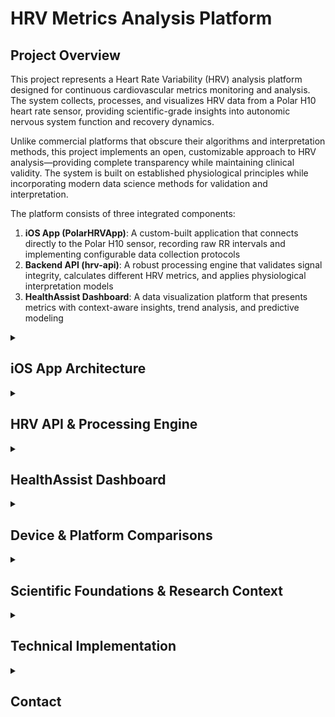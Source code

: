 # HRV Metrics Analysis Platform

## Project Overview

This project represents a Heart Rate Variability (HRV) analysis platform designed for continuous cardiovascular metrics monitoring and analysis. The system collects, processes, and visualizes HRV data from a Polar H10 heart rate sensor, providing scientific-grade insights into autonomic nervous system function and recovery dynamics.

Unlike commercial platforms that obscure their algorithms and interpretation methods, this project implements an open, customizable approach to HRV analysis—providing complete transparency while maintaining clinical validity. The system is built on established physiological principles while incorporating modern data science methods for validation and interpretation.

The platform consists of three integrated components:

1. **iOS App (PolarHRVApp)**: A custom-built application that connects directly to the Polar H10 sensor, recording raw RR intervals and implementing configurable data collection protocols
2. **Backend API (hrv-api)**: A robust processing engine that validates signal integrity, calculates different HRV metrics, and applies physiological interpretation models
3. **HealthAssist Dashboard**: A data visualization platform that presents metrics with context-aware insights, trend analysis, and predictive modeling

<details>
<summary><h2>iOS App Architecture</h2></summary>

### Core Functionality

The custom iOS app serves as the data acquisition component, establishing a direct Bluetooth Low Energy (BLE) connection with the Polar H10 heart rate sensor to capture raw RR intervals. The app features:

#### Connection Management

The `BluetoothManager` class handles all aspects of BLE communication with the Polar H10:

- Discovers and connects to the sensor
- Retrieves device information (model, firmware, battery level)
- Processes real-time heart rate and RR interval data
- Maintains connection integrity during background operation
- Detects and flags motion artifacts that might compromise data quality

#### Configurable Recording System

The recording system is designed around two key parameters:

- **N (Interval Between Recordings)**: Time between recording sessions (configurable from 2-10 minutes)
- **M (Recording Duration)**: Length of each recording session (configurable from 3-5 minutes)

This implementation provides flexibility for various monitoring protocols:

1. **Single Recording**: Manual capture of specific moments or events
2. **Auto Recording**: Continuous monitoring for extended periods (e.g., overnight sleep monitoring)

The recording parameters were carefully chosen based on HRV research standards:
- M minimum of 3 minutes: Ensures sufficient data capture for accurate frequency domain analysis
- M maximum of 5 minutes: Balances detail with practicality for frequent measurements
- N minimum of 2 minutes: Prevents excessive battery drain while maintaining temporal resolution
- N maximum of 10 minutes: Allows for extended monitoring without missing significant state changes

#### Contextual Tagging System

Each recording session is tagged with physiological context information to enable state-specific interpretation of HRV metrics:

| Tag | Description | Physiological State |
|-----|-------------|---------------------|
| **Sleep** | Nocturnal rest periods | Parasympathetic dominance, used for baseline establishment |
| **Rest** | Awake but passive (reading, watching) | Moderate parasympathetic activity |
| **Active** | Light physical activity (walking, cleaning) | Balanced autonomic activity |
| **Engaged** | Cognitive or physical effort (work, exercise) | Sympathetic dominance |
| **Experiment** | Custom interventions | User-defined protocols for personal exploration |

The tagging system is crucial because HRV metrics must be interpreted differently based on physiological context—what's "good" during sleep may be concerning during exercise, and vice versa.

#### Background Operation

The `BackgroundTaskManager` implements iOS background execution strategies to ensure continuous operation even when the app is not in the foreground:

- Registers background tasks with the system
- Implements task refresh cycles to prevent termination
- Maintains Bluetooth connections during background operation
- Ensures reliable data collection during overnight recordings

#### Data Flow Process

1. User configures recording parameters:
   - Sets M (recording duration)
   - Sets N (interval between recordings)
   - Selects appropriate contextual tag

2. User initiates recording:
   - For single recording: App records for M minutes, then processes and sends data
   - For auto recording: App records for M minutes, waits N minutes, then repeats

3. During each recording session:
   - RR intervals are collected from Polar H10
   - Motion artifacts are detected and flagged
   - Session metadata (timestamp, heart rate, device info) is compiled

4. At session completion:
   - Data is formatted as a structured JSON payload
   - Payload is transmitted to the API endpoint
   - Results are stored and session count is updated
   - If in auto-recording mode, timer for next session is initiated

```
Data Payload Example:
{
  "user_id": "user.email@example.com",
  "device_info": {
    "model": "Polar H10",
    "firmwareVersion": "2.1.9"
  },
  "recordingSessionId": "session_1234567890",
  "timestamp": "2025-03-27T09:30:00Z",
  "rrIntervals": [812, 805, 798, 790, ...],
  "heartRate": 74,
  "motionArtifacts": false,
  "tags": ["Sleep"]
}
```

This architecture ensures reliable, context-aware data collection while maintaining battery efficiency and maximizing user flexibility.

</details>

<details>
<summary><h2>HRV API & Processing Engine</h2></summary>

### Data Processing Pipeline

The API represents the analytical core of the platform, applying rigorous validation and scientific processing to raw HRV data. The processing pipeline encompasses several key stages:

#### 1. Signal Validation & Quality Assessment

To ensure scientific validity, the system applies a variety validation protocols:

##### RR Interval Range Filtering
- **Acceptable Range**: 300-2000ms
- **Physiological Basis**: 
  - <300ms (>200 BPM): Typically indicates ectopic beats or sensor noise
  - >2000ms (<30 BPM): Indicates extreme bradycardia or signal loss
- **Implementation**: Values outside range are flagged for removal

##### Statistical Outlier Detection
- **Method**: Z-score clipping (|z| > 3) or IQR-based outlier detection
- **Physiological Basis**: Identifies non-physiological jumps in heart rhythm
- **Implementation**: Configurable, defaults to z-score method

##### Motion Artifact Handling
- **Detection Source**: Polar H10 integrated accelerometer
- **Physiological Basis**: Movement creates muscle electrical activity that interferes with ECG signal
- **Implementation**: Sessions with detected motion can be flagged or rejected based on severity

##### Session Viability Criteria
For a recording session to be considered valid:
- Minimum 30 RR intervals required (ensures statistical significance)
- At least 90% of RR intervals must be within acceptable range
- Duration must be approximately 45-75 seconds (calculated from RR sum)

##### Quality Scoring
Each session receives a normalized quality score:
```python
quality_score = 1 - (num_outliers / total_rr)
```

Quality assessment categories:
- **Excellent**: >0.95 (Clean signal, high confidence)
- **Acceptable**: 0.80-0.95 (Minor noise, valid for all metrics)
- **Borderline**: 0.60-0.80 (Significant noise, use with caution)
- **Poor**: <0.60 (Invalid data, not suitable for analysis)

#### 2. HRV Metrics Calculation

Once data is validated, the system calculates the following essential metrics:

##### Time-Domain Metrics

| Metric | Formula | Implementation | Physiological Interpretation |
|--------|---------|----------------|------------------------------|
| **RMSSD** | √(mean[(RRₙ₊₁-RRₙ)²]) | `np.sqrt(np.mean(np.diff(rr)**2))` | Primary vagal tone indicator, reflects parasympathetic activity |
| **SDNN** | √(mean[(RRᵢ-mean(RR))²]) | `np.std(rr)` | Overall HRV, reflects total variability including sympathetic and parasympathetic components |
| **pNN50** | (count of intervals >50ms / total pairs) × 100 | `np.sum(np.abs(np.diff(rr)) > 50) / len(rr - 1) * 100` | Another measure of parasympathetic activity |
| **mean_rr** | mean(RR) | `np.mean(rr)` | Inverse of heart rate, reflects overall cardiac pacing |
| **cv_rr** | (SDNN / mean_rr) × 100 | `(np.std(rr) / np.mean(rr)) * 100` | Normalized measure of overall variability |

##### Frequency-Domain Metrics

| Metric | Method | Implementation | Physiological Interpretation |
|--------|--------|----------------|------------------------------|
| **lfPower** | Power in 0.04-0.15 Hz band | Lomb-Scargle periodogram | Mixed sympathetic and parasympathetic, baroreflex influence |
| **hfPower** | Power in 0.15-0.40 Hz band | Lomb-Scargle periodogram | Primarily parasympathetic activity, respiratory influence |
| **lfHfRatio** | lfPower / hfPower | Direct calculation | Often interpreted as sympathetic/parasympathetic balance |
| **breathingRate** | Peak frequency in HF band × 60 | Peak detection in HF band | Estimated respiratory rate, helps interpret autonomic dynamics |

The Lomb-Scargle periodogram is used instead of Fast Fourier Transform (FFT) because it handles unevenly sampled data (RR intervals) without requiring interpolation, maintaining signal integrity.

```python
# Frequency domain calculation (simplified)
from scipy.signal import lombscargle

def calculate_frequency_domain(rr_intervals):
    # Convert RR intervals to time series
    rr_times = np.cumsum(rr_intervals) / 1000  # convert to seconds
    rr_times = rr_times - rr_times[0]  # start at 0
    
    # Remove mean from the RR series
    rr_detrended = rr_intervals - np.mean(rr_intervals)
    
    # Define frequency range
    frequencies = np.linspace(0.01, 0.5, 1000)  # 0.01 to 0.5 Hz
    
    # Calculate Lomb-Scargle periodogram
    power = lombscargle(rr_times, rr_detrended, frequencies * 2 * np.pi)
    
    # Calculate power in specific bands
    lf_power = np.trapz(power[(frequencies >= 0.04) & (frequencies <= 0.15)])
    hf_power = np.trapz(power[(frequencies >= 0.15) & (frequencies <= 0.40)])
    lf_hf_ratio = lf_power / hf_power if hf_power > 0 else 0
    
    # Find breathing rate (peak in HF band)
    hf_mask = (frequencies >= 0.15) & (frequencies <= 0.40)
    if np.any(hf_mask):
        hf_peak = frequencies[hf_mask][np.argmax(power[hf_mask])]
        breathing_rate = hf_peak * 60  # convert to breaths per minute
    else:
        breathing_rate = None
    
    return {
        'lfPower': lf_power,
        'hfPower': hf_power,
        'lfHfRatio': lf_hf_ratio,
        'breathingRate': breathing_rate
    }
```

#### 3. Physiological Interpretation Models

The API implements interpretation groupings based on functional categories:

1. **Parasympathetic Indicators**: rmssd, pnn50, hfPower - Vagal activity markers
2. **Sympathetic Influence**: lfPower, lfHfRatio, HR - Stress response indicators
3. **Autonomic Balance**: sdnn, cv_rr, lfHfRatio - Overall nervous system coordination
4. **Respiratory Dynamics**: breathingRate, hfPower - Respiratory modulation of HRV
5. **Signal Quality Assessment**: quality_score, motion artifacts - Data reliability indicators

Each grouping has specific normative ranges and interpretation guidance based on the session's contextual tag, enabling physiologically appropriate insights.

#### 4. Data Storage and API Responses

The processed data is stored in a PostgreSQL database with a structured schema:

- **Sessions Table**: Records session metadata (timestamp, tag, quality metrics)
- **RR Intervals Table**: Stores raw and filtered RR intervals
- **Metrics Table**: Contains all calculated HRV metrics
- **Interpretation Table**: Stores derived interpretations and insights

API responses are structured to include:
- Status information (success/error, validation details)
- Session metadata (tags, timestamp, quality assessment)
- Calculated metrics (time-domain, frequency-domain)
- Interpretation groupings with contextual insights

This processing ensures scientifically valid HRV analysis with appropriate physiological context.

</details>

<details>
<summary><h2>HealthAssist Dashboard</h2></summary>

### Dashboard Architecture

The HealthAssist Dashboard provides a visualization and analysis platform for interpreting HRV data. It's designed as a modular system with the cardiovascular metrics module currently implemented and additional health domains planned for future integration.

#### Modular Design

The dashboard is structured with a tab-based interface that separates different analysis views:

1. **Record Summary**: Overview of all collected data with filtering and exploration tools
2. **Daily Analytics**: In-depth analysis of daily metrics with focus on night-time (sleep) recordings
3. **Trend Analysis**: Long-term pattern visualization with baseline development tracking

#### Night Metrics Analysis

The night metrics analysis is the cornerstone of the dashboard, leveraging sleep recordings to establish baselines and track recovery. Sleep is the "golden time" for HRV recording because:

1. Minimal motion artifacts and external stressors
2. Consistent physiological state for baseline comparison
3. Strong correlation between sleep HRV and overall health status

##### Night Metrics Calculation Methodology

For each night, the system:

1. **Identifies Sleep Records**: Extracts all records tagged with "Sleep" for the night
2. **Applies Temporal Filtering**: Groups by date and processes each night independently
3. **Calculates Consolidated Metrics**:
   - **Resting Heart Rate (RHR)**: Uses lowest 10th percentile of HR values during sleep
   - **HRV (RMSSD)**: Mean RMSSD during sleep period
   - **Sleep-Stage Approximation**: Applies algorithm to detect Deep, REM, and Light sleep based on HRV patterns
   - **Breathing Rate**: Mean breathing rate during sleep

```python
# Example of night metrics calculation (simplified)
def calculate_night_metrics(sleep_records):
    # Group by date
    sleep_by_date = sleep_records.groupby('date')
    
    night_metrics = []
    for date, day_records in sleep_by_date:
        # Get lowest 10% heart rate as RHR
        rhr = day_records['heartRate'].quantile(0.1)
        
        # Calculate mean HRV
        hrv = day_records['rmssd'].mean()
        
        # Calculate other metrics
        sdnn = day_records['sdnn'].mean()
        lf_hf = day_records['lfHfRatio'].mean()
        breathing_rate = day_records['breathingRate'].mean()
        
        # Calculate deep sleep approximation using lowest HR periods
        sws_records = extract_sws_periods(day_records)
        deep_sleep_hrv = sws_records['rmssd'].mean()
        
        night_metrics.append({
            'date': date,
            'rhr': rhr,
            'hrv': hrv,
            'sdnn': sdnn,
            'lf_hf': lf_hf,
            'breathing_rate': breathing_rate,
            'deep_sleep_hrv': deep_sleep_hrv
        })
    
    return pd.DataFrame(night_metrics)
```

##### Sleep Stage Detection Methodology

The dashboard implements a proprietary algorithm to approximate sleep stages from HRV data:

1. **Deep Sleep Detection**:
   - Filters for periods with lowest heart rate (bottom 20%)
   - Requires elevated HRV (top 30% of RMSSD)
   - Requires low LF/HF ratio (<1.0) indicating parasympathetic dominance

2. **REM Sleep Detection**:
   - Identifies periods with elevated heart rate (above mean)
   - Requires decreased HRV (bottom 30% of RMSSD)
   - Requires elevated LF/HF ratio (>2.0) indicating mixed autonomic activity

3. **Light Sleep**:
   - All remaining sleep periods that aren't classified as Deep or REM

This implementation approximates the commercial algorithms used in devices like Oura Ring and Whoop, which also derive sleep stages from autonomic nervous system dynamics rather than EEG readings.

#### Baseline Calculation System

The dashboard implements a sophisticated baseline calculation system to personalize interpretations:

##### Dynamic Baseline Methodology

Unlike static population norms, the system uses a rolling adaptive baseline that evolves as more data is collected:

1. **Initial Baseline**: First night's recordings serve as the initial baseline
2. **Accumulation Phase**: Baselines are recalculated daily incorporating all previous data
3. **Stabilization**: After approximately 14 days, baselines typically stabilize
4. **Contextual Weighting**: Sleep baselines use only sleep-tagged records

```python
def calculate_dynamic_baselines(df, days=14):
    # Get latest date in data
    latest_date = df['date'].max()
    cutoff_date = latest_date - timedelta(days=days)
    
    # Filter data for baseline period
    baseline_df = df[df['date'] >= cutoff_date]
    
    # Filter for sleep data
    sleep_data = baseline_df[baseline_df['tags'].apply(lambda x: 'Sleep' in x)]
    
    # Calculate baselines
    baselines = {}
    
    if not sleep_data.empty:
        # HRV baseline (median of values)
        baselines['hrv'] = sleep_data['rmssd'].median()
        
        # RHR baseline (mean of lowest 5% of values)
        baselines['rhr'] = sleep_data['heartRate'].quantile(0.05)
        
        # Breathing rate baseline
        baselines['breathing_rate'] = sleep_data['breathingRate'].median()
        
        # Other baselines...
    
    return baselines
```

##### Baseline Convergence Analysis

The dashboard tracks how quickly baselines stabilize through a convergence analysis:

1. Measures the difference between daily values and their evolving baselines
2. Normalizes these differences to track convergence over time
3. Provides a visualization of baseline stabilization to indicate when interpretations become reliable

#### Recovery Score Calculation

One of the most valuable features is the Recovery Score, which integrates multiple metrics to assess overall recovery status:

```python
def calculate_recovery_score(night_data, baselines):
    for i, row in night_data.iterrows():
        # Get required metrics
        rmssd = row['rmssd']
        rhr = row['rhr']
        duration = row['duration_minutes']
        lf_hf = row['lf_hf_ratio']
        
        # Get corresponding baselines
        baseline_rmssd = baselines.get('hrv', rmssd)
        baseline_rhr = baselines.get('rhr', rhr)
        
        # Component scores (0-1 scale)
        # HRV score: higher RMSSD = better recovery
        hrv_score = min(rmssd / baseline_rmssd, 1.2) if baseline_rmssd > 0 else 0.5
        
        # RHR score: lower HR = better recovery
        rhr_score = min(baseline_rhr / rhr, 1.2) if baseline_rhr > 0 and rhr > 0 else 0.5
        
        # Sleep quality components
        duration_score = min(duration / 420, 1.0)  # Cap at 7 hours
        lfhf_penalty = 1.0 if lf_hf < 2 else 0.8 if lf_hf < 4 else 0.5
        
        # Sleep quality score (0-100)
        sleep_quality = (
            0.4 * hrv_score +
            0.3 * (baseline_rhr / rhr if rhr > 0 else 0.5) +
            0.2 * duration_score +
            0.1 * lfhf_penalty
        ) * 100
        
        # Final recovery score (0-100)
        recovery_score = (
            0.5 * hrv_score +
            0.3 * rhr_score +
            0.2 * (sleep_quality / 100)
        ) * 100
        
        # Store results
        night_data.at[i, 'sleep_quality'] = round(sleep_quality, 1)
        night_data.at[i, 'recovery_score'] = round(recovery_score, 1)
```

The recovery score translates complex HRV data into actionable insights:
- **0-33**: Low recovery, focus on rest and rejuvenation
- **34-66**: Moderate recovery, maintain normal activity levels
- **67-100**: High recovery, optimal for training or performance

#### Stress Index Calculation

The dashboard also calculates a Stress Index to quantify autonomic nervous system load:

```python
def calculate_stress_index(hr, baseline_rhr, hrv, baseline_hrv):
    # Calculate HR component (0-1.5 scale)
    hr_ratio = hr / baseline_rhr
    hr_component = min(1.5, max(0, (hr_ratio - 0.8) * 2))
    
    # Calculate HRV component (0-1.5 scale, inverted)
    hrv_ratio = hrv / baseline_hrv
    hrv_component = min(1.5, max(0, (1 - hrv_ratio) * 2))
    
    # Combine components (0-3 scale)
    stress_index = hr_component + hrv_component
    
    return round(min(3.0, max(0.0, stress_index)), 1)
```

The stress index provides another perspective on autonomic balance:
- **0-0.8**: Low stress, parasympathetic dominance
- **0.8-1.8**: Moderate stress, balanced autonomic activity
- **1.8-3.0**: High stress, sympathetic dominance

These analytical features transform raw HRV data into meaningful health insights comparable to commercial systems like Whoop and Oura, while maintaining complete transparency about the underlying calculations.

</details>

<details>
<summary><h2>Device & Platform Comparisons</h2></summary>

### Comparative Analysis with Commercial Platforms

This project implements methodologies that align with commercial HRV monitoring platforms while providing complete transparency and customizability. Here's how key aspects compare:

#### HRV Measurement Methods

| Platform | Primary Metric | Recording Duration | Preferred Time | Key Advantage |
|----------|---------------|-------------------|----------------|---------------|
| **This Project** | RMSSD | 3-5 minutes | Sleep & Controlled test | Flexible recording protocol, raw data access |
| **Whoop** | RMSSD (branded as "recovery") | Variable (entire sleep) | Last SWS before waking | Continuous monitoring during sleep |
| **Apple Watch** | SDNN | 60 seconds | Passive recording | Convenience, integration with Health app |
| **Oura Ring** | RMSSD & HF power | Entire night | Full night analysis | Seamless nighttime measurement |

#### Sleep Stage Detection Comparison

| Platform | Deep Sleep Detection | REM Sleep Detection | Light Sleep Detection |
|----------|---------------------|---------------------|----------------------|
| **This Project** | HR ≤ 20th percentile<br>RMSSD ≥ 80th percentile<br>LF/HF < 1.0 | HR > mean<br>RMSSD ≤ 30th percentile<br>LF/HF > 2.0 | Remaining sleep periods |
| **Whoop** | Proprietary algorithm using HR deceleration + HRV elevation | Proprietary algorithm using respiratory rate + HR variability | Proprietary with HR volatility marker |
| **Apple Watch** | Motion + HR (accelerometer based) | Motion + HR variability | Accelerometer-based primarily |
| **Oura Ring** | HRV + temperature + motion | HR instability + temperature | Multiple signals with blackbox algorithm |

#### Recovery Score Calculation

| Platform | Primary Components | Scale | Uniqueness |
|----------|-------------------|-------|------------|
| **This Project** | HRV vs baseline (50%)<br>RHR vs baseline (30%)<br>Sleep quality (20%) | 0-100 | Fully transparent algorithm, customizable |
| **Whoop** | HRV (proprietary weighting)<br>RHR<br>Sleep quality & duration<br>Sleep debt | 0-100 | Includes prior day strain in calculation |
| **Apple Watch** | No dedicated recovery score | - | Focuses on "readiness" concept instead |
| **Oura Ring** | HRV, RHR, body temperature, sleep timing, previous activity | 0-100 | Includes temperature & sleep timing |

#### Uniqueness of This Platform

1. **Full Transparency**: Unlike commercial platforms, this project provides complete visibility into every algorithm and calculation.

2. **Raw Data Access**: Users have access to all raw RR intervals, enabling custom analyses and research.

3. **Contextual Tagging**: By implementing a rich tagging system, the platform provides context-appropriate HRV interpretation that most commercial platforms lack.

4. **Customizable Algorithms**: All analysis parameters can be modified to suit individual needs or research requirements.

5. **Continuous Improvement**: The open nature allows incorporation of the latest HRV research findings without waiting for commercial release cycles.

6. **Validation Metrics**: Quality scores and validation steps ensure scientific validity of all measurements.

7. **Dynamic Baseline Visualization**: Unique visualization of how baselines evolve over time helps users understand their adaptation process.

This project bridges the gap between consumer-grade HRV monitors with black-box algorithms and research-grade HRV analysis systems with prohibitive complexity. It provides scientific rigor with user-friendly interfaces while maintaining complete transparency.

</details>

<details>
<summary><h2>Scientific Foundations & Research Context</h2></summary>

### Heart Rate Variability Science

This project is built upon established scientific principles in the field of heart rate variability research. Here's an overview of the key scientific foundations:

#### Autonomic Nervous System Dynamics

HRV serves as a window into autonomic nervous system function:

- **Parasympathetic (Vagal) Influence**: Increases beat-to-beat variability through acetylcholine release from the vagus nerve, slowing the sinoatrial node
- **Sympathetic Influence**: Decreases variability through epinephrine and norepinephrine, accelerating the sinoatrial node
- **Respiratory Sinus Arrhythmia (RSA)**: Natural variation in heart rate that occurs during the breathing cycle, primarily regulated by vagal tone

These physiological mechanisms are why different HRV metrics provide insights into different aspects of nervous system function.

#### HRV Metrics Scientific Basis

The metrics implemented in this project reflect specific physiological processes:

- **RMSSD**: Quantifies high-frequency, beat-to-beat variability, primarily reflecting vagal tone and parasympathetic activity. Not significantly affected by respiratory influences, making it robust for short recordings.

- **SDNN**: Represents all cyclic components responsible for variability, including both sympathetic and parasympathetic influences. More affected by recording duration than RMSSD.

- **pNN50**: Another parasympathetic marker that measures the percentage of successive RR intervals that differ by more than 50ms, less commonly used in clinical research but included for completeness.

- **LF Power (0.04-0.15 Hz)**: Controversial metric with mixed contribution from sympathetic, parasympathetic, and baroreflex activity. Most valuable when assessed alongside other metrics.

- **HF Power (0.15-0.40 Hz)**: Predominantly reflects parasympathetic activity associated with respiratory frequency.

- **LF/HF Ratio**: Originally proposed as a sympathovagal balance marker, now understood to be more complex. Still useful for within-subject comparisons but requires careful interpretation.

Research has consistently shown that these metrics provide valuable insights into autonomic regulation when properly contextualized.

#### Sleep and Recovery Science

The project's focus on nighttime recordings aligns with research showing that sleep represents the optimal window for HRV assessment:

- **Parasympathetic Dominance**: Sleep, particularly deep sleep, is characterized by parasympathetic dominance and sympathetic withdrawal
- **Circadian Influence**: HRV follows circadian patterns, with highest values typically occurring during deep sleep
- **Recovery Processes**: Key physiological recovery processes (hormonal, neural, immunological) occur during sleep and are reflected in HRV patterns
- **Research Validity**: Sleep-based HRV measures show stronger correlations with health outcomes than daytime measures in multiple studies

The sleep stage approximation implemented in this project is based on autonomic nervous system patterns associated with different sleep stages:

- **Deep Sleep (SWS)**: Characterized by parasympathetic dominance, high HRV, and low, stable heart rate
- **REM Sleep**: Features mixed autonomic activity with occasional sympathetic bursts
- **Light Sleep**: Shows intermediate HRV with transitional autonomic patterns

These patterns allow for reasonable sleep stage approximation through HRV analysis alone, though not as accurate as polysomnography with EEG.

#### References

The algorithms and interpretations in this project are informed by key research in the field:

1. Task Force of the European Society of Cardiology and the North American Society of Pacing and Electrophysiology. (1996). Heart rate variability: standards of measurement, physiological interpretation and clinical use. Circulation, 93(5), 1043-1065.

2. Shaffer, F., & Ginsberg, J. P. (2017). An overview of heart rate variability metrics and norms. Frontiers in public health, 5, 258.

3. Buchheit, M. (2014). Monitoring training status with HR measures: do all roads lead to Rome? Frontiers in physiology, 5, 73.

4. Kleiger, R. E., Stein, P. K., & Bigger Jr, J. T. (2005). Heart rate variability: measurement and clinical utility. Annals of Noninvasive Electrocardiology, 10(1), 88-101.

5. Herzig, D., Testorelli, M., Olstad, D. S., Erlacher, D., Achermann, P., Eser, P., & Wilhelm, M. (2017). Heart-rate variability during deep sleep in world-class alpine skiers: a time-efficient alternative to morning orthostatic heart-rate measurements. International journal of sports physiology and performance, 12(5), 648-654.

This project strives to maintain alignment with current scientific understanding while implementing practical solutions for daily HRV monitoring and interpretation.

</details>

<details>
<summary><h2>Technical Implementation</h2></summary>


### Project Structure & Implementation Details

The project is organized into three main components with specific technical implementations:

#### iOS App Implementation

The iOS app is built with Swift and SwiftUI, leveraging several key frameworks:

- **Core Bluetooth**: For BLE communication with Polar H10
- **Combine**: For reactive programming patterns
- **SwiftUI**: For the modern declarative UI
- **Core Foundation**: For background task management

Key classes and their responsibilities:

```
├── Managers
│   ├── BluetoothManager.swift    # BLE connection and data handling
│   ├── RecordingManager.swift    # Recording session management
│   ├── BackgroundTaskManager.swift  # Background operation handling
│   └── UserManager.swift         # User authentication
├── Services
│   └── APIService.swift          # API communication
└── Views
    └── ContentView.swift         # Main UI components
```

The app implements several iOS-specific optimizations:

- Background mode configurations in Info.plist
- Battery optimization techniques
- Proper BLE connection state management
- Error handling and reconnection logic

#### API Implementation

The API is built with Python using FastAPI framework and SQLAlchemy ORM:

```
├── app
│   ├── api
│   │   └── session_handler.py    # API endpoints for session management
│   ├── core
│   │   ├── processor.py          # Core HRV calculation engine
│   │   ├── validator.py          # Signal validation functions
│   │   ├── metrics.py            # HRV metrics implementation
│   │   └── indexes.py            # Metric categorization
│   ├── models
│   │   ├── schemas.py            # Pydantic schemas for validation
│   │   ├── session.py            # Session data models
│   │   └── sql_models.py         # SQLAlchemy database models
│   └── constants
│       └── interpretations.py    # Metric interpretation constants
```
</details>
<details>
<summary><h2>Contact</h2></summary>
Created by - Atriom Circle, Applied Intelligence Practice - For questions or support, please contact: [a.beheshti@posteo.de](mailto:a.beheshti@posteo.de)
</details>
